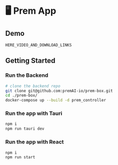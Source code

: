 # 🖥 Prem App

## Demo

`HERE_VIDEO_AND_DOWNLOAD_LINKS`

## Getting Started

### Run the Backend

```bash
# clone the backend repo
git clone git@github.com:premAI-io/prem-box.git
cd ./prem-box/
docker-compose up --build -d prem_controller
```
### Run the app with Tauri

```bash
npm i
npm run tauri dev
```

### Run the app with React

```bash
npm i
npm run start
```
